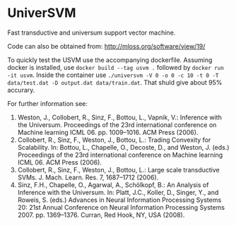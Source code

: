 UniverSVM
=========

Fast transductive and universum support vector machine.

Code can also be obtained from: http://mloss.org/software/view/19/

To quickly test the USVM use the accompanying dockerfile. Assuming docker is installed, use `docker build --tag usvm .` followed by `docker run -it usvm`. Inside the container use `./universvm -V 0 -o 0 -c 10 -t 0 -T data/test.dat -D output.dat data/train.dat`. That shuld give about 95% accurary. 


For further information see:

1. Weston, J., Collobert, R., Sinz, F., Bottou, L., Vapnik, V.: Inference with the Universum. Proceedings of the 23rd international conference on Machine learning ICML 06. pp. 1009–1016. ACM Press (2006).
2. Collobert, R., Sinz, F., Weston, J., Bottou, L.: Trading Convexity for Scalability. In: Bottou, L., Chapelle, O., Decoste, D., and Weston, J. (eds.) Proceedings of the 23rd international conference on Machine learning ICML 06. ACM Press (2006).
3. Collobert, R., Sinz, F., Weston, J., Bottou, L.: Large scale transductive SVMs. J. Mach. Learn. Res. 7, 1687–1712 (2006).
4. Sinz, F.H., Chapelle, O., Agarwal, A., Schölkopf, B.: An Analysis of Inference with the Universum. In: Platt, J.C., Koller, D., Singer, Y., and Roweis, S. (eds.) Advances in Neural Information Processing Systems 20: 21st Annual Conference on Neural Information Processing Systems 2007. pp. 1369–1376. Curran, Red Hook, NY, USA (2008).
